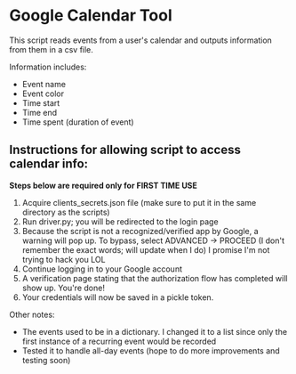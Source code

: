 # Google Calendar Tool

This script reads events from a user's calendar and outputs information from them in a csv file.

Information includes:
  - Event name
  - Event color
  - Time start
  - Time end
  - Time spent (duration of event)
  
## Instructions for allowing script to access calendar info:

**Steps below are required only for FIRST TIME USE**
  1. Acquire clients_secrets.json file (make sure to put it in the same directory as the scripts)
  2. Run driver.py; you will be redirected to the login page
  3. Because the script is not a recognized/verified app by Google, a warning will pop up. To bypass, select ADVANCED -> PROCEED 
     (I don't remember the exact words; will update when I do) I promise I'm not trying to hack you LOL
  4. Continue logging in to your Google account 
  5. A verification page stating that the authorization flow has completed will show up. You're done!
  6. Your credentials will now be saved in a pickle token.
  
Other notes:

  - The events used to be in a dictionary. I changed it to a list since only the first instance of a recurring event would be recorded
  - Tested it to handle all-day events (hope to do more improvements and testing soon)
